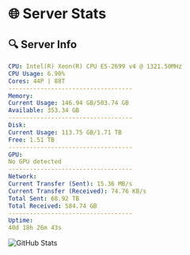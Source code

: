 # 🌐 Server Stats
## 🔍 Server Info
```yaml
CPU: Intel(R) Xeon(R) CPU E5-2699 v4 @ 1321.50MHz
CPU Usage: 6.90%
Cores: 44P | 88T
-----------------------------------
Memory:
Current Usage: 146.94 GB/503.74 GB
Available: 353.34 GB
-----------------------------------
Disk:
Current Usage: 113.75 GB/1.71 TB
Free: 1.51 TB
-----------------------------------
GPU:
No GPU detected
-----------------------------------
Network:
Current Transfer (Sent): 15.36 MB/s
Current Transfer (Received): 74.76 KB/s
Total Sent: 68.92 TB
Total Received: 584.74 GB
-----------------------------------
Uptime:
40d 18h 26m 43s
```
![GitHub Stats](https://img.shields.io/badge/Updated-2025-04-17_15:49:32-blue)